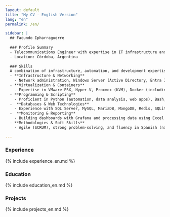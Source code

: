 ```yaml
---
layout: default
title: "My CV - English Version"
lang: "en"
permalink: /en/

sidebar: |
  ## Facundo Ipharraguerre
  
  ### Profile Summary 
  - Telecommunications Engineer with expertise in IT infrastructure and software development. 15+ years in Linux, Windows Server, cloud, networking, and automation. Skilled in security, agile methodologies, and virtualization. Experience working under an ISO 9001 quality management system. Fluent in Spanish (native) and conversational English.
  - Location: Córdoba, Argentina
  
  ### Skills
  A combination of infrastructure, automation, and development expertise, spanning networking, virtualization, scripting, databases, monitoring, and software methodologies.
  - **Infrastructure & Networking**
    - Network administration, Windows Server (Active Directory, Entra ID), Linux, and Veeam Backup & Replication.
  - **Virtualization & Containers**
    - Expertise in VMware ESX, Hyper-V, Proxmox (KVM), Docker (including Swarm), and Linux Containers (LXC) for scalable and flexible deployments.
  - **Programming & Scripting**
    - Proficient in Python (automation, data analysis, web apps), Bash, PowerShell, and C for embedded systems.
  -  **Databases & Web Technologies**
    - Experience with SQL Server, MySQL, MariaDB, MongoDB, Redis, SQLite, and backend development with web servers.
  -  **Monitoring & Reporting**
    - Building dashboards with Grafana and processing data using Excel for reporting and analytics.
  - **Methodologies & Soft Skills**
    - Agile (SCRUM), strong problem-solving, and fluency in Spanish (native) and English (professional/conversational).
  
---
```


### Experience
{% include experience_en.md %}

### Education
{% include education_en.md %}

### Projects
{% include projects_en.md %}